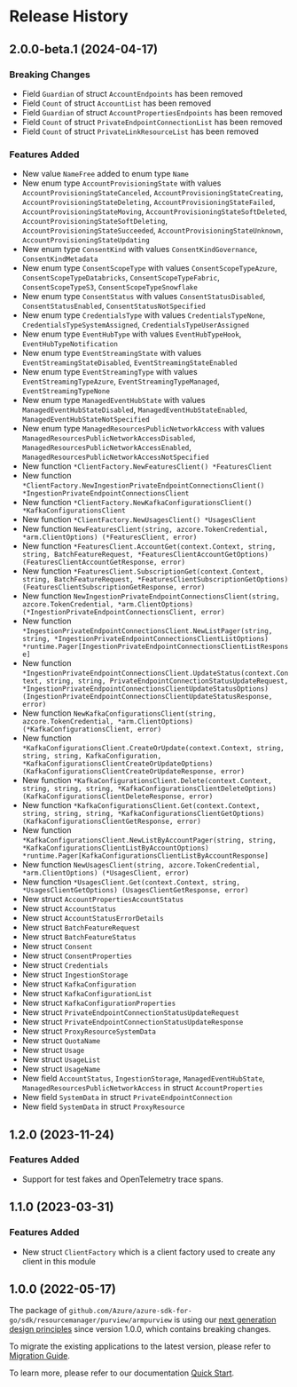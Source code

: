 # Release History

## 2.0.0-beta.1 (2024-04-17)
### Breaking Changes

- Field `Guardian` of struct `AccountEndpoints` has been removed
- Field `Count` of struct `AccountList` has been removed
- Field `Guardian` of struct `AccountPropertiesEndpoints` has been removed
- Field `Count` of struct `PrivateEndpointConnectionList` has been removed
- Field `Count` of struct `PrivateLinkResourceList` has been removed

### Features Added

- New value `NameFree` added to enum type `Name`
- New enum type `AccountProvisioningState` with values `AccountProvisioningStateCanceled`, `AccountProvisioningStateCreating`, `AccountProvisioningStateDeleting`, `AccountProvisioningStateFailed`, `AccountProvisioningStateMoving`, `AccountProvisioningStateSoftDeleted`, `AccountProvisioningStateSoftDeleting`, `AccountProvisioningStateSucceeded`, `AccountProvisioningStateUnknown`, `AccountProvisioningStateUpdating`
- New enum type `ConsentKind` with values `ConsentKindGovernance`, `ConsentKindMetadata`
- New enum type `ConsentScopeType` with values `ConsentScopeTypeAzure`, `ConsentScopeTypeDatabricks`, `ConsentScopeTypeFabric`, `ConsentScopeTypeS3`, `ConsentScopeTypeSnowflake`
- New enum type `ConsentStatus` with values `ConsentStatusDisabled`, `ConsentStatusEnabled`, `ConsentStatusNotSpecified`
- New enum type `CredentialsType` with values `CredentialsTypeNone`, `CredentialsTypeSystemAssigned`, `CredentialsTypeUserAssigned`
- New enum type `EventHubType` with values `EventHubTypeHook`, `EventHubTypeNotification`
- New enum type `EventStreamingState` with values `EventStreamingStateDisabled`, `EventStreamingStateEnabled`
- New enum type `EventStreamingType` with values `EventStreamingTypeAzure`, `EventStreamingTypeManaged`, `EventStreamingTypeNone`
- New enum type `ManagedEventHubState` with values `ManagedEventHubStateDisabled`, `ManagedEventHubStateEnabled`, `ManagedEventHubStateNotSpecified`
- New enum type `ManagedResourcesPublicNetworkAccess` with values `ManagedResourcesPublicNetworkAccessDisabled`, `ManagedResourcesPublicNetworkAccessEnabled`, `ManagedResourcesPublicNetworkAccessNotSpecified`
- New function `*ClientFactory.NewFeaturesClient() *FeaturesClient`
- New function `*ClientFactory.NewIngestionPrivateEndpointConnectionsClient() *IngestionPrivateEndpointConnectionsClient`
- New function `*ClientFactory.NewKafkaConfigurationsClient() *KafkaConfigurationsClient`
- New function `*ClientFactory.NewUsagesClient() *UsagesClient`
- New function `NewFeaturesClient(string, azcore.TokenCredential, *arm.ClientOptions) (*FeaturesClient, error)`
- New function `*FeaturesClient.AccountGet(context.Context, string, string, BatchFeatureRequest, *FeaturesClientAccountGetOptions) (FeaturesClientAccountGetResponse, error)`
- New function `*FeaturesClient.SubscriptionGet(context.Context, string, BatchFeatureRequest, *FeaturesClientSubscriptionGetOptions) (FeaturesClientSubscriptionGetResponse, error)`
- New function `NewIngestionPrivateEndpointConnectionsClient(string, azcore.TokenCredential, *arm.ClientOptions) (*IngestionPrivateEndpointConnectionsClient, error)`
- New function `*IngestionPrivateEndpointConnectionsClient.NewListPager(string, string, *IngestionPrivateEndpointConnectionsClientListOptions) *runtime.Pager[IngestionPrivateEndpointConnectionsClientListResponse]`
- New function `*IngestionPrivateEndpointConnectionsClient.UpdateStatus(context.Context, string, string, PrivateEndpointConnectionStatusUpdateRequest, *IngestionPrivateEndpointConnectionsClientUpdateStatusOptions) (IngestionPrivateEndpointConnectionsClientUpdateStatusResponse, error)`
- New function `NewKafkaConfigurationsClient(string, azcore.TokenCredential, *arm.ClientOptions) (*KafkaConfigurationsClient, error)`
- New function `*KafkaConfigurationsClient.CreateOrUpdate(context.Context, string, string, string, KafkaConfiguration, *KafkaConfigurationsClientCreateOrUpdateOptions) (KafkaConfigurationsClientCreateOrUpdateResponse, error)`
- New function `*KafkaConfigurationsClient.Delete(context.Context, string, string, string, *KafkaConfigurationsClientDeleteOptions) (KafkaConfigurationsClientDeleteResponse, error)`
- New function `*KafkaConfigurationsClient.Get(context.Context, string, string, string, *KafkaConfigurationsClientGetOptions) (KafkaConfigurationsClientGetResponse, error)`
- New function `*KafkaConfigurationsClient.NewListByAccountPager(string, string, *KafkaConfigurationsClientListByAccountOptions) *runtime.Pager[KafkaConfigurationsClientListByAccountResponse]`
- New function `NewUsagesClient(string, azcore.TokenCredential, *arm.ClientOptions) (*UsagesClient, error)`
- New function `*UsagesClient.Get(context.Context, string, *UsagesClientGetOptions) (UsagesClientGetResponse, error)`
- New struct `AccountPropertiesAccountStatus`
- New struct `AccountStatus`
- New struct `AccountStatusErrorDetails`
- New struct `BatchFeatureRequest`
- New struct `BatchFeatureStatus`
- New struct `Consent`
- New struct `ConsentProperties`
- New struct `Credentials`
- New struct `IngestionStorage`
- New struct `KafkaConfiguration`
- New struct `KafkaConfigurationList`
- New struct `KafkaConfigurationProperties`
- New struct `PrivateEndpointConnectionStatusUpdateRequest`
- New struct `PrivateEndpointConnectionStatusUpdateResponse`
- New struct `ProxyResourceSystemData`
- New struct `QuotaName`
- New struct `Usage`
- New struct `UsageList`
- New struct `UsageName`
- New field `AccountStatus`, `IngestionStorage`, `ManagedEventHubState`, `ManagedResourcesPublicNetworkAccess` in struct `AccountProperties`
- New field `SystemData` in struct `PrivateEndpointConnection`
- New field `SystemData` in struct `ProxyResource`


## 1.2.0 (2023-11-24)
### Features Added

- Support for test fakes and OpenTelemetry trace spans.


## 1.1.0 (2023-03-31)
### Features Added

- New struct `ClientFactory` which is a client factory used to create any client in this module


## 1.0.0 (2022-05-17)

The package of `github.com/Azure/azure-sdk-for-go/sdk/resourcemanager/purview/armpurview` is using our [next generation design principles](https://azure.github.io/azure-sdk/general_introduction.html) since version 1.0.0, which contains breaking changes.

To migrate the existing applications to the latest version, please refer to [Migration Guide](https://aka.ms/azsdk/go/mgmt/migration).

To learn more, please refer to our documentation [Quick Start](https://aka.ms/azsdk/go/mgmt).